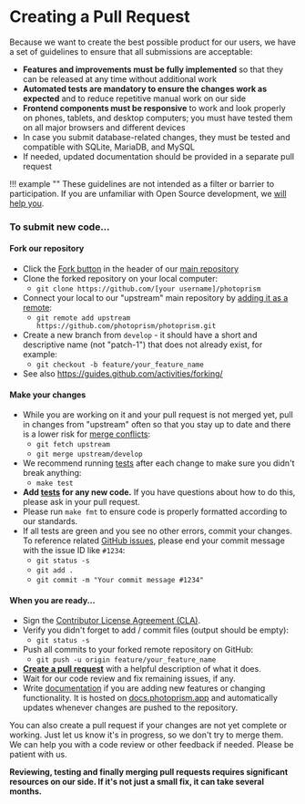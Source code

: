 # Creating a Pull Request

Because we want to create the best possible product for our users, we have a set of 
guidelines to ensure that all submissions are acceptable:

- **Features and improvements must be fully implemented** so that they can be released at any time without additional work
- **Automated tests are mandatory to ensure the changes work as expected** and to reduce repetitive manual work on our side
- **Frontend components must be responsive** to work and look properly on phones, tablets, and desktop computers; you must have tested them on all major browsers and different devices
- In case you submit database-related changes, they must be tested and compatible with SQLite, MariaDB, and MySQL
- If needed, updated documentation should be provided in a separate pull request

!!! example ""
    These guidelines are not intended as a filter or barrier to participation. If you are unfamiliar with
    Open Source development, we [will help you](https://gitter.im/browseyourlife/community).

### To submit new code... ###

#### Fork our repository ####

  * Click the [Fork button](https://help.github.com/articles/working-with-forks/) in the header of our [main repository](https://github.com/photoprism/photoprism)
  * Clone the forked repository on your local computer: 
    * `git clone https://github.com/[your username]/photoprism`
  * Connect your local to our "upstream" main repository by [adding it as a remote](https://help.github.com/articles/configuring-a-remote-for-a-fork/): 
    * `git remote add upstream https://github.com/photoprism/photoprism.git` 
  * Create a new branch from `develop` - it should have a short and descriptive name (not "patch-1") that does not already exist, for example:
    * `git checkout -b feature/your_feature_name` 
  * See also https://guides.github.com/activities/forking/

#### Make your changes ####

  * While you are working on it and your pull request is not merged yet, pull in changes from "upstream" often so that you stay up to date and there is a lower risk for [merge conflicts](https://help.github.com/articles/resolving-a-merge-conflict-using-the-command-line/):
    * `git fetch upstream`
    * `git merge upstream/develop`
  * We recommend running [tests](https://docs.photoprism.app/developer-guide/tests/) after each change to make sure you didn't break anything:
    * `make test`
  * **Add [tests](https://docs.photoprism.app/developer-guide/tests/) for any new code.** If you have questions about how to do this, please ask in your pull request.
  * Please run `make fmt` to ensure code is properly formatted according to our standards.
  * If all tests are green and you see no other errors, commit your changes. To reference related [GitHub issues](https://github.com/photoprism/photoprism/issues), please end your commit message with the issue ID like `#1234`:
      * `git status -s`
      * `git add .`
      * `git commit -m "Your commit message #1234"`

#### When you are ready... ####

  * Sign the [Contributor License Agreement (CLA)](https://cla-assistant.io/photoprism/photoprism).
  * Verify you didn't forget to add / commit files (output should be empty): 
    * `git status -s`
  * Push all commits to your forked remote repository on GitHub:
    * `git push -u origin feature/your_feature_name`
  * **[Create a pull request](https://help.github.com/articles/creating-a-pull-request/)** with a helpful description of what it does.
  * Wait for our code review and fix remaining issues, if any.
  * Write [documentation](https://docs.photoprism.app/developer-guide/documentation/) if you are adding new features or changing functionality. It is hosted on [docs.photoprism.app](https://docs.photoprism.app/) and automatically updates whenever changes are pushed to the repository.

You can also create a pull request if your changes are not yet complete or working. Just let us know 
it's in progress, so we don't try to merge them. We can help you with a code review or other feedback 
if needed. Please be patient with us.

**Reviewing, testing and finally merging pull requests requires significant resources on our side.
If it's not just a small fix, it can take several months.**
